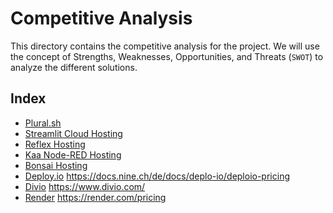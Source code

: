 # Competitive Analysis

This directory contains the competitive analysis for the project.
We will use the concept of Strengths, Weaknesses, Opportunities, and Threats (`SWOT`) to analyze the different solutions.

## Index

- [Plural.sh](./competitive-analysis/plural.md)
- [Streamlit Cloud Hosting](./competitive-analysis/streamlit-cloud.md)
- [Reflex Hosting](./competitive-analysis/reflex-hosting.md)
- [Kaa Node-RED Hosting](./competitive-analysis/kaa-node-red-hosting.md)
- [Bonsai Hosting](./competitive-analysis/bonsai-hosting.md)
- [Deploy.io](./competitive-analysis/deploy-io.md) <https://docs.nine.ch/de/docs/deplo-io/deploio-pricing>
- [Divio](./competitive-analysis/divio.md) <https://www.divio.com/>
- [Render](./competitive-analysis/render.md) <https://render.com/pricing>
